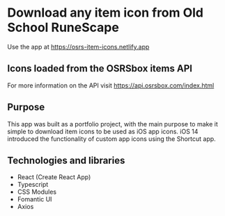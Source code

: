 # Download any item icon from Old School RuneScape

Use the app at https://osrs-item-icons.netlify.app

## Icons loaded from the OSRSbox items API

For more information on the API visit https://api.osrsbox.com/index.html

## Purpose

This app was built as a portfolio project, with the main purpose to make it simple to download item icons to be used as iOS app icons. iOS 14 introduced the functionality of custom app icons using the Shortcut app.

## Technologies and libraries

- React (Create React App)
- Typescript
- CSS Modules
- Fomantic UI
- Axios
